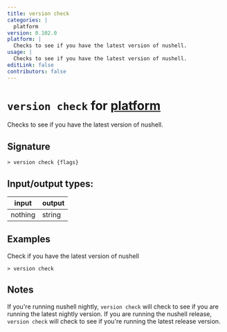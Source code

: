 ```yaml
---
title: version check
categories: |
  platform
version: 0.102.0
platform: |
  Checks to see if you have the latest version of nushell.
usage: |
  Checks to see if you have the latest version of nushell.
editLink: false
contributors: false
---
```

<!-- This file is automatically generated. Please edit the command in https://github.com/nushell/nushell instead. -->

# `version check` for [platform](/commands/categories/platform.md)

<div class='command-title'>Checks to see if you have the latest version of nushell.</div>

## Signature

```> version check {flags} ```


## Input/output types:

| input   | output |
| ------- | ------ |
| nothing | string |

## Examples

Check if you have the latest version of nushell
```nu
> version check

```

## Notes
If you're running nushell nightly, `version check` will check to see if you are running the latest nightly version. If you are running the nushell release, `version check` will check to see if you're running the latest release version.
